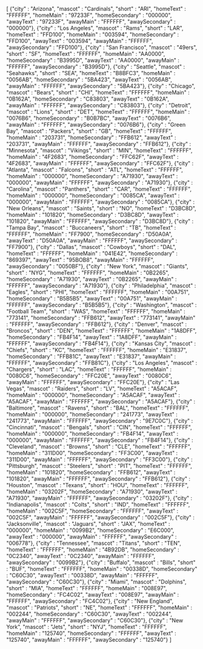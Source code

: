 [
{"city" : "Arizona",     	"mascot" : "Cardinals",	  	"short" : "ARI",	"homeText" : "FFFFFF",	"homeMain" : "97233F",	"homeSecondary" : "000000",	"awayText" : "97233F",	"awayMain" : "FFFFFF",  "awaySecondary" : "000000"},
{"city" : "Los Angeles",   	"mascot" : "Rams",		"short" : "LAR", 	"homeText" : "FFD100",	"homeMain" : "003594",	"homeSecondary" : "FFD100",	"awayText" : "003594",	"awayMain" : "FFFFFF",  "awaySecondary" : "FFD100"},
{"city" : "San Francisco",     	"mascot" : "49ers",			"short" : "SF", 	"homeText" : "FFFFFF",	"homeMain" : "AA0000",	"homeSecondary" : "B3995D",	"awayText" : "AA0000",	"awayMain" : "FFFFFF",  "awaySecondary" : "B3995D"},
{"city" : "Seattle",   	"mascot" : "Seahawks",	    "short" : "SEA", 	"homeText" : "B8BFC3",	"homeMain" : "0056AB",	"homeSecondary" : "5BA423",	"awayText" : "0056AB",	"awayMain" : "FFFFFF",  "awaySecondary" : "5BA423"},
{"city" : "Chicago",  		"mascot" : "Bears",	    "short" : "CHI", 	"homeText" : "FFFFFF",	"homeMain" : "0B162A",	"homeSecondary" : "C83803",	"awayText" : "0B162A",	"awayMain" : "FFFFFF",  "awaySecondary" : "C83803"},
{"city" : "Detroit",    	"mascot" : "Lions",	    	"short" : "DET", 	"homeText" : "FFFFFF",	"homeMain" : "0076B6",	"homeSecondary" : "B0B7BC",	"awayText" : "0076B6",	"awayMain" : "FFFFFF",  "awaySecondary" : "0076B6"},
{"city" : "Green Bay",      	"mascot" : "Packers",		"short" : "GB", 	"homeText" : "FFFFFF",	"homeMain" : "203731",	"homeSecondary" : "FFB612",	"awayText" : "203731",	"awayMain" : "FFFFFF",  "awaySecondary" : "FFB612"},
{"city" : "Minnesota",  	"mascot" : "Vikings",		"short" : "MIN", 	"homeText" : "FFFFFF",	"homeMain" : "4F2683",	"homeSecondary" : "FFC62F",	"awayText" : "4F2683",	"awayMain" : "FFFFFF",  "awaySecondary" : "FFC62F"},
{"city" : "Atlanta", 	"mascot" : "Falcons",			"short" : "ATL", 	"homeText" : "FFFFFF",	"homeMain" : "000000",	"homeSecondary" : "A71930",	"awayText" : "000000",	"awayMain" : "FFFFFF",  "awaySecondary" : "A71930"},
{"city" : "Carolina", 	"mascot" : "Panthers",		"short" : "CAR", 	"homeText" : "FFFFFF",	"homeMain" : "000000",	"homeSecondary" : "0085CA",	"awayText" : "000000",	"awayMain" : "FFFFFF",  "awaySecondary" : "0085CA"},
{"city" : "New Orleans",   	"mascot" : "Saints",		"short" : "NO", 	"homeText" : "D3BC8D",	"homeMain" : "101820",	"homeSecondary" : "D3BC8D",	"awayText" : "101820",	"awayMain" : "FFFFFF",  "awaySecondary" : "D3BC8D"},
{"city" : "Tampa Bay", 	"mascot" : "Buccaneers",		"short" : "TB", 	"homeText" : "FFFFFF",	"homeMain" : "FF7900",	"homeSecondary" : "D50A0A",	"awayText" : "D50A0A",	"awayMain" : "FFFFFF",  "awaySecondary" : "FF7900"},
{"city" : "Dallas",  	"mascot" : "Cowboys",	  	"short" : "DAL", 	"homeText" : "FFFFFF",	"homeMain" : "041E42",	"homeSecondary" : "869397",	"awayText" : "95BOB8",	"awayMain" : "FFFFFF",  "awaySecondary" : "0050BF"},
{"city" : "New York",    	"mascot" : "Giants",			"short" : "NYG", 	"homeText" : "FFFFFF",	"homeMain" : "0B2265",	"homeSecondary" : "A71930",	"awayText" : "0B2265",	"awayMain" : "FFFFFF",  "awaySecondary" : "A71930"},
{"city" : "Philadelphia",    "mascot" : "Eagles",		"short" : "PHI", 	"homeText" : "FFFFFF",	"homeMain" : "00A751",	"homeSecondary" : "B5B5B5",	"awayText" : "00A751",	"awayMain" : "FFFFFF",  "awaySecondary" : "B5B5B5"},
{"city" : "Washington",       	"mascot" : "Football Team",		"short" : "WAS", 	"homeText" : "FFFFFF",	"homeMain" : "773141",	"homeSecondary" : "FFB612",	"awayText" : "773141",	"awayMain" : "FFFFFF",  "awaySecondary" : "FFB612"},
{"city" : "Denver",    	"mascot" : "Broncos",	  	"short" : "DEN", 	"homeText" : "FFFFFF",	"homeMain" : "1A8DFF",	"homeSecondary" : "FB4F14",	"awayText" : "1A8DFF",	"awayMain" : "FFFFFF",  "awaySecondary" : "FB4F14"},
{"city" : "Kansas City",     	"mascot" : "Chiefs",		"short" : "KC", 	"homeText" : "FFFFFF",	"homeMain" : "E31837",	"homeSecondary" : "FFB81C",	"awayText" : "E31837",	"awayMain" : "FFFFFF",  "awaySecondary" : "FFB81C"},
{"city" : "Los Angeles",  	"mascot" : "Chargers",		"short" : "LAC", 	"homeText" : "FFFFFF",	"homeMain" : "0080C6",	"homeSecondary" : "FFC20E",	"awayText" : "0080C6",	"awayMain" : "FFFFFF",  "awaySecondary" : "FFC20E"},
{"city" : "Las Vegas",       "mascot" : "Raiders",			"short" : "LV", 	"homeText" : "A5ACAF",	"homeMain" : "000000",	"homeSecondary" : "A5ACAF",	"awayText" : "A5ACAF",	"awayMain" : "FFFFFF",  "awaySecondary" : "A5ACAF"},
{"city" : "Baltimore", 		"mascot" : "Ravens",		"short" : "BAL", 	"homeText" : "FFFFFF",	"homeMain" : "000000",	"homeSecondary" : "241773",	"awayText" : "241773",	"awayMain" : "FFFFFF",  "awaySecondary" : "9E7C0C"},
{"city" : "Cincinnati",    	"mascot" : "Bengals",		"short" : "CIN", 	"homeText" : "FFFFFF",	"homeMain" : "000000",	"homeSecondary" : "FB4F14",	"awayText" : "000000",	"awayMain" : "FFFFFF",  "awaySecondary" : "FB4F14"},
{"city" : "Cleveland",		"mascot" : "Browns",			"short" : "CLE", 	"homeText" : "FFFFFF",	"homeMain" : "311D00",	"homeSecondary" : "FF3C00",	"awayText" : "311D00",	"awayMain" : "FFFFFF",  "awaySecondary" : "FF3C00"},
{"city" : "Pittsburgh",		"mascot" : "Steelers",	  		"short" : "PIT", 	"homeText" : "FFFFFF",	"homeMain" : "101820",	"homeSecondary" : "FFB612",	"awayText" : "101820",	"awayMain" : "FFFFFF",  "awaySecondary" : "FFB612"},
{"city" : "Houston",      "mascot" : "Texans",	"short" : "HOU", 	"homeText" : "FFFFFF",	"homeMain" : "03202F",	"homeSecondary" : "A71930",	"awayText" : "A71930",	"awayMain" : "FFFFFF",  "awaySecondary" : "03202F"},
{"city" : "Indianapolis",     	"mascot" : "Colts",	  		"short" : "IND", 	"homeText" : "FFFFFF",	"homeMain" : "002C5F",	"homeSecondary" : "FFFFFF",	"awayText" : "002C5F",	"awayMain" : "FFFFFF",  "awaySecondary" : "002C5F"},
{"city" : "Jacksonville", 	"mascot" : "Jaguars",			"short" : "JAX", 	"homeText" : "000000",	"homeMain" : "0099B2",	"homeSecondary" : "E6C000", "awayText" : "000000",	"awayMain" : "FFFFFF",  "awaySecondary" : "006778"},
{"city" : "Tennessee", 	"mascot" : "Titans",		"short" : "TEN", 	"homeText" : "FFFFFF",	"homeMain" : "4B92DB",	"homeSecondary" : "0C2340",	"awayText" : "0C2340",	"awayMain" : "FFFFFF",  "awaySecondary" : "0099B2"},
{"city" : "Buffalo",	"mascot" : "Bills",		"short" : "BUF", 	"homeText" : "FFFFFF",	"homeMain" : "00338D",	"homeSecondary" : "C60C30",	"awayText" : "00338D",	"awayMain" : "FFFFFF",  "awaySecondary" : "C60C30"},
{"city" : "Miami",   "mascot" : "Dolphins",		"short" : "MIA", 	"homeText" : "FFFFFF",	"homeMain" : "008E97",	"homeSecondary" : "FC4C02",	"awayText" : "008E97",	"awayMain" : "FFFFFF",  "awaySecondary" : "FC4C02"},
{"city" : "New England",   		"mascot" : "Patriots",		"short" : "NE", 	"homeText" : "FFFFFF",	"homeMain" : "002244",	"homeSecondary" : "C60C30",	"awayText" : "002244",	"awayMain" : "FFFFFF",  "awaySecondary" : "C60C30"},
{"city" : "New York",        	"mascot" : "Jets",		"short" : "NYJ", 	"homeText" : "FFFFFF",	"homeMain" : "125740",	"homeSecondary" : "FFFFFF",	"awayText" : "125740",	"awayMain" : "FFFFFF",  "awaySecondary" : "125740"}
]

